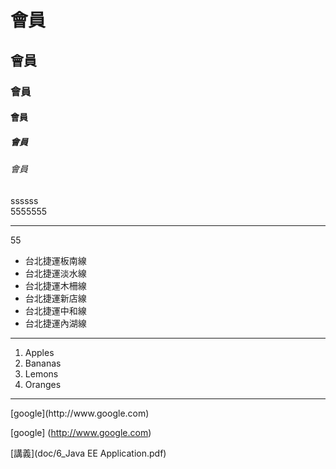 # 會員
## 會員
### 會員
#### 會員
##### 會員
###### 會員
ssssss<br>5555555<hr>55
<ul type="disk">
<li>台北捷運板南線</li>
<li>台北捷運淡水線</li>
<li>台北捷運木柵線</li>
<li>台北捷運新店線</li>
<li>台北捷運中和線</li>
<li>台北捷運內湖線</li>
</ul>

<hr>
<ol type="1">
<li>Apples</li>
<li>Bananas</li>
<li>Lemons</li>
<li>Oranges</li>
</ol>
<hr>
[google](http://www.google.com)

[google] (http://www.google.com)

[講義](doc/6_Java EE Application.pdf)
